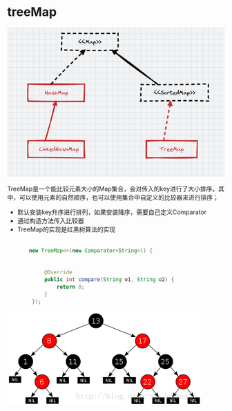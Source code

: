 # treeMap

![](./img/10002.png) 

TreeMap是一个能比较元素大小的Map集合，会对传入的key进行了大小排序。其中，可以使用元素的自然顺序，也可以使用集合中自定义的比较器来进行排序；


* 默认安装key升序进行排列，如果安装降序，需要自己定义Comparator
* 通过构造方法传入比较器
* TreeMap的实现是红黑树算法的实现

```java

       new TreeMap<>(new Comparator<String>() {


            @Override
            public int compare(String o1, String o2) {
                return 0;
            }
        });


```

![](./img/10005.png) 



















